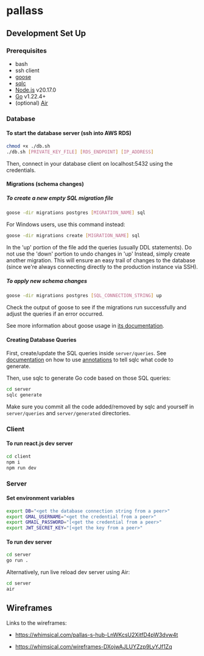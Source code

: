 # pallass

## Development Set Up

### Prerequisites

- bash
- ssh client
- [goose](https://pressly.github.io/goose/installation/)
- [sqlc](https://docs.sqlc.dev/en/stable/overview/install.html)
- [Node.js](https://nodejs.org/en/) v20.17.0
- [Go](https://go.dev/) v1.22.4+
- (optional) [Air](https://github.com/air-verse/air)

### Database

#### To start the database server (ssh into AWS RDS)

```bash
chmod +x ./db.sh
./db.sh [PRIVATE_KEY_FILE] [RDS_ENDPOINT] [IP_ADDRESS]
```

Then, connect in your database client on localhost:5432 using the credentials.

#### Migrations (schema changes)

##### To create a new empty SQL migration file

```bash
goose -dir migrations postgres [MIGRATION_NAME] sql
```

For Windows users, use this command instead:

```bash
goose -dir migrations create [MIGRATION_NAME] sql
```

In the 'up' portion of the file add the queries (usually DDL statements). Do not use the 'down' portion to undo changes in 'up' Instead, simply create another migration. This will ensure an easy trail of changes to the database (since we're always connecting directly to the production instance via SSH).

##### To apply new schema changes

```bash
goose -dir migrations postgres [SQL_CONNECTION_STRING] up
```

Check the output of goose to see if the migrations run successfully and adjust the queries if an error occurred.

See more information about goose usage in [its documentation](https://pressly.github.io/goose/documentation/annotations/).

#### Creating Database Queries

First, create/update the SQL queries inside `server/queries`. See [documentation](https://docs.sqlc.dev/en/latest/howto/select.html) on how to use [annotations](https://docs.sqlc.dev/en/latest/howto/named_parameters.html) to tell sqlc what code to generate.

Then, use sqlc to generate Go code based on those SQL queries:

```bash
cd server
sqlc generate
```

Make sure you commit all the code added/removed by sqlc and yourself in `server/queries` and `server/generated` directories.

### Client

#### To run react.js dev server

```bash
cd client
npm i
npm run dev
```

### Server

#### Set environment variables

```bash
export DB="<get the database connection string from a peer>"
export GMAL_USERNAME="<get the credential from a peer>"
export GMAIL_PASSWORD="[<get the credential from a peer>"
export JWT_SECRET_KEY="[<get the key from a peer>"
```

#### To run dev server

```bash
cd server
go run .
```

Alternatively, run live reload dev server using Air:

```bash
cd server
air
```

## Wireframes

Links to the wireframes:

- https://whimsical.com/pallas-s-hub-LnWKcsU2XitfD4pW3dvw4t

- https://whimsical.com/wireframes-DXojwAJLUYZzp9LyYJf1Zq
